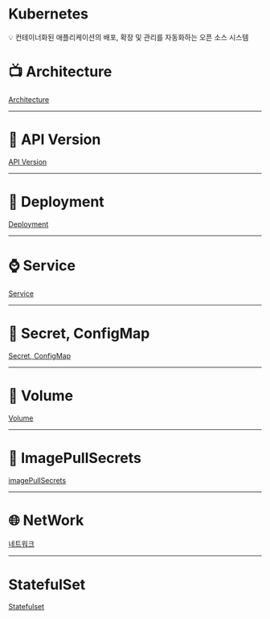 # Kubernetes

<aside>
💡 컨테이너화된 애플리케이션의 배포, 확장 및 관리를 자동화하는 오픈 소스 시스템

</aside>

# 📺 Architecture

[Architecture](Kubernetes/Architecture.md)

---

# 📃 API Version

[API Version](Kubernetes/API%20Version.md)

---

# 📎 Deployment

[Deployment](Kubernetes/Deployment.md)

---

# ⌚ Service

[Service](Kubernetes/Service.md)

---

# 🔑 Secret, ConfigMap

[Secret, ConfigMap](Kubernetes/Secret,%20ConfigMap.md)

---

# 📁 Volume

[Volume](Kubernetes/Volume.md)

---

# 🔏 ImagePullSecrets

[imagePullSecrets](Kubernetes/imagePullSecrets.md)

---

# 🌐 NetWork

[네트워크](Kubernetes/%E1%84%82%E1%85%A6%E1%84%90%E1%85%B3%E1%84%8B%E1%85%AF%E1%84%8F%E1%85%B3.md)

---

# StatefulSet

[Statefulset](Kubernetes/Statefulset.md)